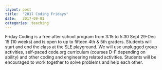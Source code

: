 ```yaml
---
layout: post
title:  "2017 Coding Fridays"
date:   2017-09-01
categories: teaching
---
```

Friday Coding is a free after school program from 3:15 to 5:30 Sept 29-Dec 15 (10 weeks) and is open to up to fifteen 4th & 5th graders. Students will start and end the class at the SLE playground. We will use unplugged group activities, self-paced code.org curriculum (courses D-F depending on ability) and other coding and engineering related activities. Students will be encouraged to work together to solve problems and help each other.
